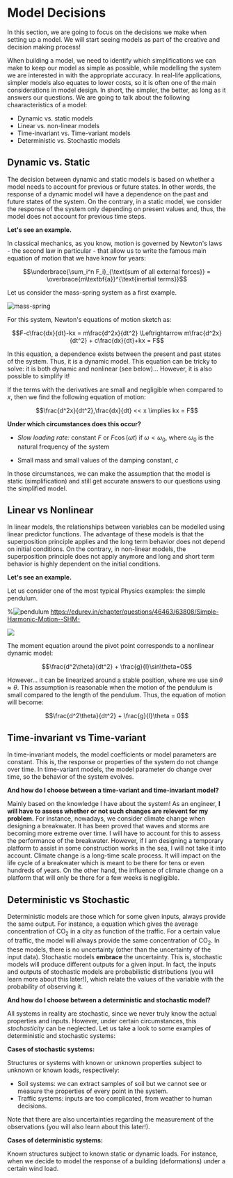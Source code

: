 # Model Decisions

In this section, we are going to focus on the decisions we make when setting up a model. We will start seeing models as part of the creative and decision making process!

When building a model, we need to identify which simplifications we can make to keep our model as simple as possible, while modelling the system we are interested in with the appropriate accuracy. In real-life applications, simpler models also equates to lower costs, so it is often one of the main considerations in model design. In short, the simpler, the better, as long as it answers our questions. We are going to talk about the following chaaracteristics of a model:

- Dynamic vs. static models
- Linear vs. non-linear models
- Time-invariant vs. Time-variant models
- Deterministic vs. Stochastic models

## Dynamic vs. Static

The decision between dynamic and static models is based on whether a model needs to account for previous or future states. In other words, the response of a dynamic model will have a dependence on the past and future states of the system. On the contrary, in a static model, we consider the response of the system only depending on present values and, thus, the model does not account for previous time steps.

**Let's see an example.**

 In classical mechanics, as you know, motion is governed by Newton's laws - the second law in particular - that allow us to write the famous main equation of motion that we have know for years:

$$\underbrace{\sum_i^n F_i}_{\text{sum of all external forces}} = \overbrace{m\textbf{a}}^{\text{inertial terms}}$$

Let us consider the mass-spring system as a first example.

![mass-spring](https://files.mude.citg.tudelft.nl/mass-spring-system.png "mass-spring")

For this system, Newton's equations of motion sketch as:

$$F-c\frac{dx}{dt}-kx = m\frac{d^2x}{dt^2} \Leftrightarrow m\frac{d^2x}{dt^2} + c\frac{dx}{dt}+kx = F$$ 

In this equation, a dependence exists between the present and past states of the system. Thus, it is a dynamic model.
This equation can be tricky to solve: it is both dynamic and nonlinear (see below)... However, it is also possible to simplify it!

If the terms with the derivatives are small and negligible when compared to $x$, then we find the following equation of motion:

$$\frac{d^2x}{dt^2},\frac{dx}{dt} << x \implies kx = F$$

**Under which circumstances does this occur?**

* *Slow loading rate:* constant $F$ or $F\cos(\omega t)$ if $\omega<\omega_0$, where $\omega_0$ is the natural frequency of the system

* Small mass and small values of the damping constant, $c$

In those circumstances, we can make the assumption that the model is static (simplification) and still get accurate answers to our questions using the simplified model.

## Linear vs Nonlinear

In linear models, the relationships between variables can be modelled using linear predictor functions. The advantage of these models is that the superposition principle applies and the long term behavior does not depend on initial conditions. On the contrary, in non-linear models, the superposition principle does not apply anymore and long and short term behavior is highly dependent on the initial conditions.

**Let's see an example.**

Let us consider one of the most typical Physics examples: the simple pendulum. 

%![pendulum](https://files.mude.citg.tudelft.nl/pendulum.png "pendulum") https://edurev.in/chapter/questions/46463/63808/Simple-Harmonic-Motion--SHM-

![](https://files.mude.citg.tudelft.nl/replacement.svg)

The moment equation around the pivot point corresponds to a nonlinear dynamic model:

$$\frac{d^2\theta}{dt^2} + \frac{g}{l}\sin\theta=0$$

However... it can be linearized around a stable position, where we use $\sin\theta \approx \theta$. This assumption is reasonable when the motion of the pendulum is small compared to the length of the pendulum. Thus, the equation of motion will become:

$$\frac{d^2\theta}{dt^2} + \frac{g}{l}\theta = 0$$

## Time-invariant vs Time-variant

In time-invariant models, the model coefficients or model parameters are constant. This is, the response or properties of the system do not change over time. In time-variant models, the model parameter do change over time, so the behavior of the system evolves. 

**And how do I choose between a time-variant and time-invariant model?** 

Mainly based on the knowledge I have about the system! As an engineer, **I will have to assess whether or not such changes are relevent for my problem.** For instance, nowadays, we consider climate change when designing a breakwater. It has been proved that waves and storms are becoming more extreme over time. I will have to account for this to assess the performance of the breakwater. However, if I am designing a temporary platform to assist in some construction works in the sea, I will not take it into account. Climate change is a long-time scale process. It will impact on the life cycle of a breakwater which is meant to be there for tens or even hundreds of years. On the other hand, the influence of climate change on a platform that will only be there for a few weeks is negligible.

## Deterministic vs Stochastic

Deterministic models are those which for some given inputs, always provide the same output. For instance, a equation which gives the average concentration of $\text{CO}_2$ in a city as function of the traffic. For a certain value of traffic, the model will always provide the same concentration of $\text{CO}_2$. In these models, there is no uncertainty (other than the uncertainty of the input data). Stochastic models **embrace** the uncertainty. This is, stochastic models will produce different outputs for a given input. In fact, the inputs and outputs of stochastic models are probabilistic distributions (you will learn more about this later!), which relate the values of the variable with the probability of observing it.

**And how do I choose between a deterministic and stochastic model?** 

All systems in reality are stochastic, since we never truly know the actual properties and inputs. However, under certain circumstances, this *stochasticity* can be neglected. Let us take a look to some examples of deterministic and stochastic systems:

**Cases of stochastic systems:**

Structures or systems with known or unknown properties subject to unknown or known loads, respectively:

* Soil systems: we can extract samples of soil but we cannot see or measure the properties of every point in the system.
* Traffic systems: inputs are too complicated, from weather to human decisions.

Note that there are also uncertainties regarding the measurement of the observations (you will also learn about this later!).

**Cases of deterministic systems:**

Known structures subject to known static or dynamic loads. For instance, when we decide to model the response of a building (deformations) under a certain wind load.


